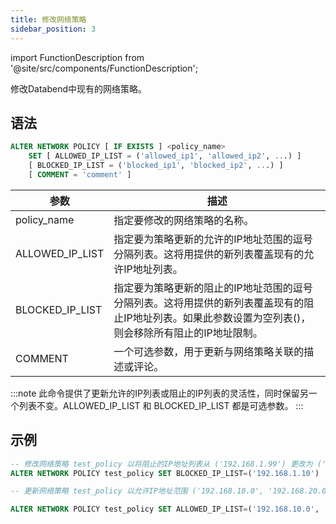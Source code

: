 ```yaml
---
title: 修改网络策略
sidebar_position: 3
---
```


import FunctionDescription from '@site/src/components/FunctionDescription';

<FunctionDescription description="引入或更新版本：v1.2.26"/>

修改Databend中现有的网络策略。

## 语法

```sql
ALTER NETWORK POLICY [ IF EXISTS ] <policy_name>
    SET [ ALLOWED_IP_LIST = ('allowed_ip1', 'allowed_ip2', ...) ]
    [ BLOCKED_IP_LIST = ('blocked_ip1', 'blocked_ip2', ...) ]
    [ COMMENT = 'comment' ]
```

| 参数              | 描述                                                                                                                                                                                                                                                      |
|-----------------	|---------------------------------------------------------------------------------------------------------------------------------------------------------------------------------------------------------------------------------------------------------|
| policy_name     	| 指定要修改的网络策略的名称。                                                                                                                                                                                                                             |
| ALLOWED_IP_LIST 	| 指定要为策略更新的允许的IP地址范围的逗号分隔列表。这将用提供的新列表覆盖现有的允许IP地址列表。                                                                                                                                                          |
| BLOCKED_IP_LIST 	| 指定要为策略更新的阻止的IP地址范围的逗号分隔列表。这将用提供的新列表覆盖现有的阻止IP地址列表。如果此参数设置为空列表()，则会移除所有阻止的IP地址限制。                                                                                                  |
| COMMENT         	| 一个可选参数，用于更新与网络策略关联的描述或评论。                                                                                                                                                                                                      |

:::note
此命令提供了更新允许的IP列表或阻止的IP列表的灵活性，同时保留另一个列表不变。ALLOWED_IP_LIST 和 BLOCKED_IP_LIST 都是可选参数。
:::

## 示例

```sql
-- 修改网络策略 test_policy 以将阻止的IP地址列表从 ('192.168.1.99') 更改为 ('192.168.1.10'):
ALTER NETWORK POLICY test_policy SET BLOCKED_IP_LIST=('192.168.1.10')

-- 更新网络策略 test_policy 以允许IP地址范围 ('192.168.10.0', '192.168.20.0') 并移除任何阻止的IP地址限制。同时，将评论更改为 'new comment':

ALTER NETWORK POLICY test_policy SET ALLOWED_IP_LIST=('192.168.10.0', '192.168.20.0') BLOCKED_IP_LIST=() COMMENT='new comment'
```